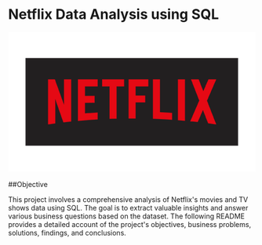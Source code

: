 # Netflix Data Analysis using SQL

![Netflix-logo](https://github.com/25Mrunal/SQL-Netflix-Projrct/blob/main/netflix-logo.png)

##Objective

This project involves a comprehensive analysis of Netflix's movies and TV shows data using SQL. The goal is to extract valuable insights and answer various business questions based on the dataset. The following README provides a detailed account of the project's objectives, business problems, solutions, findings, and conclusions.
